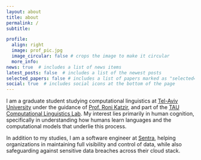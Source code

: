 ```yaml
---
layout: about
title: about
permalink: /
subtitle:

profile:
  align: right
  image: prof_pic.jpg
  image_circular: false # crops the image to make it circular
  more_info:
news: true  # includes a list of news items
latest_posts: false  # includes a list of the newest posts
selected_papers: false # includes a list of papers marked as "selected={true}"
social: true  # includes social icons at the bottom of the page
---
```

I am a graduate student studying computational linguistics at [Tel-Aviv University](https://www.tau.ac.il) under the guidance of [Prof. Roni Katzir](https://english.tau.ac.il/profile/rkatzir), and part of the [TAU Computational Linguistics Lab](https://taucompling.github.io). My interest lies primarily in human cognition, specifically in understanding how humans learn languages and the computational models that underlie this process.

In addition to my studies, I am a software engineer at [Sentra](https://www.sentra.io), helping organizations in maintaining full visibility and control of data, while also safeguarding against sensitive data breaches across their cloud stack.